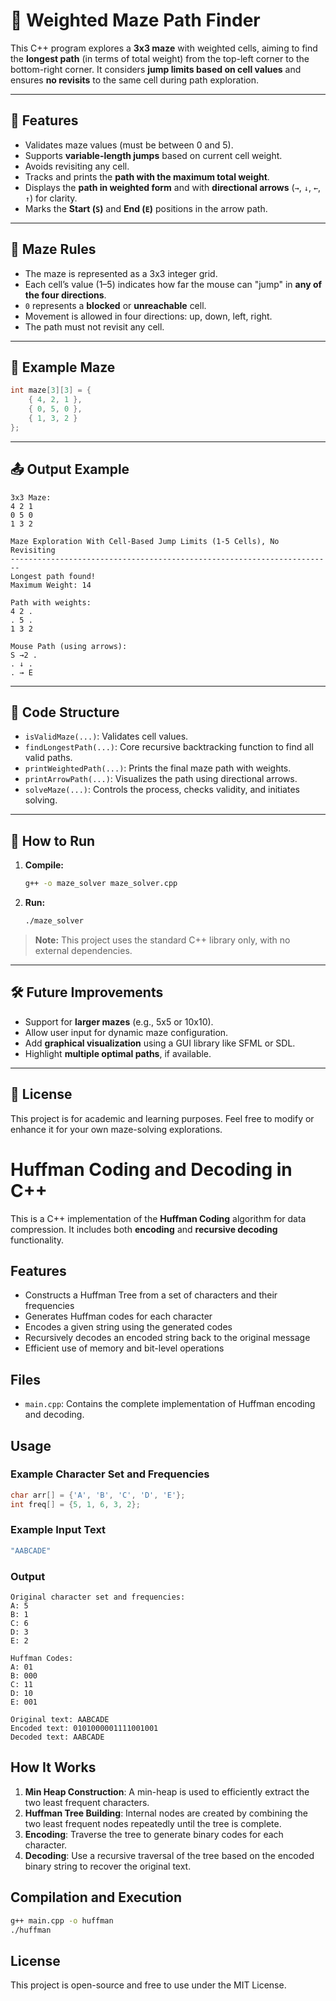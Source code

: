 
# 🧭 Weighted Maze Path Finder

This C++ program explores a **3x3 maze** with weighted cells, aiming to find the **longest path** (in terms of total weight) from the top-left corner to the bottom-right corner. It considers **jump limits based on cell values** and ensures **no revisits** to the same cell during path exploration.

---

## 📌 Features

- Validates maze values (must be between 0 and 5).
- Supports **variable-length jumps** based on current cell weight.
- Avoids revisiting any cell.
- Tracks and prints the **path with the maximum total weight**.
- Displays the **path in weighted form** and with **directional arrows** (`→`, `↓`, `←`, `↑`) for clarity.
- Marks the **Start (`S`)** and **End (`E`)** positions in the arrow path.

---

## 📐 Maze Rules

- The maze is represented as a 3x3 integer grid.
- Each cell’s value (1–5) indicates how far the mouse can "jump" in **any of the four directions**.
- `0` represents a **blocked** or **unreachable** cell.
- Movement is allowed in four directions: up, down, left, right.
- The path must not revisit any cell.

---

## 🔁 Example Maze

```cpp
int maze[3][3] = {
    { 4, 2, 1 },
    { 0, 5, 0 },
    { 1, 3, 2 }
};
```

---

## 📤 Output Example

```
3x3 Maze:
4 2 1
0 5 0
1 3 2

Maze Exploration With Cell-Based Jump Limits (1-5 Cells), No Revisiting
------------------------------------------------------------------------
Longest path found!
Maximum Weight: 14

Path with weights:
4 2 . 
. 5 . 
1 3 2 

Mouse Path (using arrows):
S →2 . 
. ↓ . 
. → E 
```

---

## 🧱 Code Structure

- `isValidMaze(...)`: Validates cell values.
- `findLongestPath(...)`: Core recursive backtracking function to find all valid paths.
- `printWeightedPath(...)`: Prints the final maze path with weights.
- `printArrowPath(...)`: Visualizes the path using directional arrows.
- `solveMaze(...)`: Controls the process, checks validity, and initiates solving.

---

## 🚀 How to Run

1. **Compile:**

   ```bash
   g++ -o maze_solver maze_solver.cpp
   ```

2. **Run:**

   ```bash
   ./maze_solver
   ```

> **Note:** This project uses the standard C++ library only, with no external dependencies.

---

## 🛠️ Future Improvements

- Support for **larger mazes** (e.g., 5x5 or 10x10).
- Allow user input for dynamic maze configuration.
- Add **graphical visualization** using a GUI library like SFML or SDL.
- Highlight **multiple optimal paths**, if available.

---

## 📄 License

This project is for academic and learning purposes. Feel free to modify or enhance it for your own maze-solving explorations.



# Huffman Coding and Decoding in C++

This is a C++ implementation of the **Huffman Coding** algorithm for data compression. It includes both **encoding** and **recursive decoding** functionality.

## Features

- Constructs a Huffman Tree from a set of characters and their frequencies
- Generates Huffman codes for each character
- Encodes a given string using the generated codes
- Recursively decodes an encoded string back to the original message
- Efficient use of memory and bit-level operations

## Files

- `main.cpp`: Contains the complete implementation of Huffman encoding and decoding.

## Usage

### Example Character Set and Frequencies
```cpp
char arr[] = {'A', 'B', 'C', 'D', 'E'};
int freq[] = {5, 1, 6, 3, 2};
```

### Example Input Text
```cpp
"AABCADE"
```

### Output
```
Original character set and frequencies:
A: 5
B: 1
C: 6
D: 3
E: 2

Huffman Codes:
A: 01
B: 000
C: 11
D: 10
E: 001

Original text: AABCADE
Encoded text: 0101000001111001001
Decoded text: AABCADE
```

## How It Works

1. **Min Heap Construction**: A min-heap is used to efficiently extract the two least frequent characters.
2. **Huffman Tree Building**: Internal nodes are created by combining the two least frequent nodes repeatedly until the tree is complete.
3. **Encoding**: Traverse the tree to generate binary codes for each character.
4. **Decoding**: Use a recursive traversal of the tree based on the encoded binary string to recover the original text.

## Compilation and Execution

```sh
g++ main.cpp -o huffman
./huffman
```

## License

This project is open-source and free to use under the MIT License.

